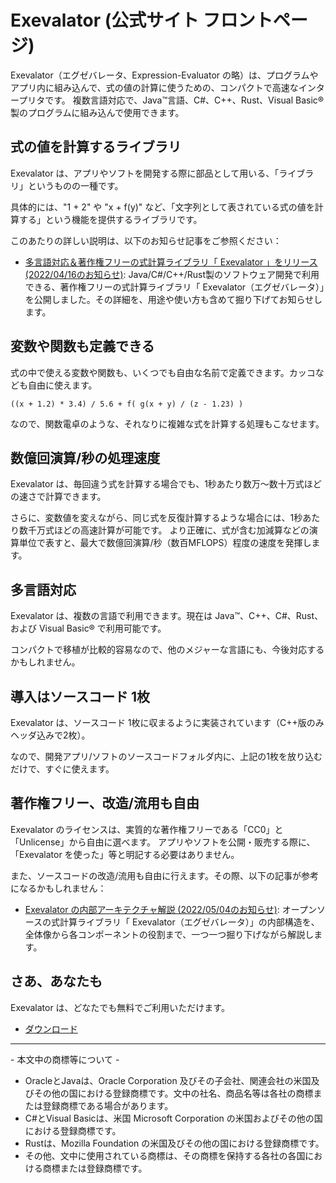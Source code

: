 # Exevalator (公式サイト フロントページ)

Exevalator（エグゼバレータ、Expression-Evaluator の略）は、プログラムやアプリ内に組み込んで、式の値の計算に使うための、コンパクトで高速なインタープリタです。 複数言語対応で、Java&trade;言語、C#、C++、Rust、Visual Basic&reg;製のプログラムに組み込んで使用できます。


## 式の値を計算するライブラリ

Exevalator は、アプリやソフトを開発する際に部品として用いる、「ライブラリ」というものの一種です。

具体的には、"1 + 2" や "x + f(y)" など、「文字列として表されている式の値を計算する」という機能を提供するライブラリです。

このあたりの詳しい説明は、以下のお知らせ記事をご参照ください：

* [多言語対応＆著作権フリーの式計算ライブラリ「 Exevalator 」をリリース (2022/04/16のお知らせ)](https://www.rinearn.com/ja-jp/info/news/2022/0416-exevalator): Java/C#/C++/Rust製のソフトウェア開発で利用できる、著作権フリーの式計算ライブラリ「 Exevalator（エグゼバレータ）」を公開しました。その詳細を、用途や使い方も含めて掘り下げてお知らせします。


## 変数や関数も定義できる

式の中で使える変数や関数も、いくつでも自由な名前で定義できます。カッコなども自由に使えます。

    ((x + 1.2) * 3.4) / 5.6 + f( g(x + y) / (z - 1.23) )

なので、関数電卓のような、それなりに複雑な式を計算する処理もこなせます。

## 数億回演算/秒の処理速度

Exevalator は、毎回違う式を計算する場合でも、1秒あたり数万～数十万式ほどの速さで計算できます。

さらに、変数値を変えながら、同じ式を反復計算するような場合には、1秒あたり数千万式ほどの高速計算が可能です。 より正確に、式が含む加減算などの演算単位で表すと、最大で数億回演算/秒（数百MFLOPS）程度の速度を発揮します。

## 多言語対応
Exevalator は、複数の言語で利用できます。現在は Java&trade;、C++、C#、Rust、および Visual Basic&reg; で利用可能です。

コンパクトで移植が比較的容易なので、他のメジャーな言語にも、今後対応するかもしれません。

## 導入はソースコード 1枚
Exevalator は、ソースコード 1枚に収まるように実装されています（C++版のみヘッダ込みで2枚）。

なので、開発アプリ/ソフトのソースコードフォルダ内に、上記の1枚を放り込むだけで、すぐに使えます。

## 著作権フリー、改造/流用も自由

Exevalator のライセンスは、実質的な著作権フリーである「CC0」と「Unlicense」から自由に選べます。 アプリやソフトを公開・販売する際に、「Exevalator を使った」等と明記する必要はありません。

また、ソースコードの改造/流用も自由に行えます。その際、以下の記事が参考になるかもしれません：

* [Exevalator の内部アーキテクチャ解説 (2022/05/04のお知らせ)](https://www.rinearn.com/ja-jp/info/news/2022/0504-exevalator-architecture): オープンソースの式計算ライブラリ「 Exevalator（エグゼバレータ）」の内部構造を、全体像から各コンポーネントの役割まで、一つ一つ掘り下げながら解説します。

## さあ、あなたも

Exevalator は、どなたでも無料でご利用いただけます。

* [ダウンロード](https://github.com/RINEARN/exevalator/releases)


---

\- 本文中の商標等について -

* OracleとJavaは、Oracle Corporation 及びその子会社、関連会社の米国及びその他の国における登録商標です。文中の社名、商品名等は各社の商標または登録商標である場合があります。
* C#とVisual Basicは、米国 Microsoft Corporation の米国およびその他の国における登録商標です。
* Rustは、Mozilla Foundation の米国及びその他の国における登録商標です。
* その他、文中に使用されている商標は、その商標を保持する各社の各国における商標または登録商標です。

